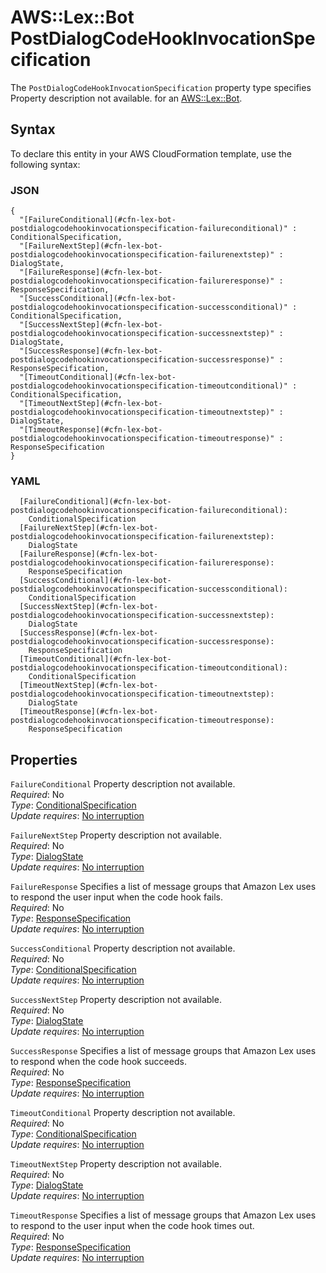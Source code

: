 # AWS::Lex::Bot PostDialogCodeHookInvocationSpecification<a name="aws-properties-lex-bot-postdialogcodehookinvocationspecification"></a>

<a name="aws-properties-lex-bot-postdialogcodehookinvocationspecification-description"></a>The `PostDialogCodeHookInvocationSpecification` property type specifies Property description not available\. for an [AWS::Lex::Bot](aws-resource-lex-bot.md)\.

## Syntax<a name="aws-properties-lex-bot-postdialogcodehookinvocationspecification-syntax"></a>

To declare this entity in your AWS CloudFormation template, use the following syntax:

### JSON<a name="aws-properties-lex-bot-postdialogcodehookinvocationspecification-syntax.json"></a>

```
{
  "[FailureConditional](#cfn-lex-bot-postdialogcodehookinvocationspecification-failureconditional)" : ConditionalSpecification,
  "[FailureNextStep](#cfn-lex-bot-postdialogcodehookinvocationspecification-failurenextstep)" : DialogState,
  "[FailureResponse](#cfn-lex-bot-postdialogcodehookinvocationspecification-failureresponse)" : ResponseSpecification,
  "[SuccessConditional](#cfn-lex-bot-postdialogcodehookinvocationspecification-successconditional)" : ConditionalSpecification,
  "[SuccessNextStep](#cfn-lex-bot-postdialogcodehookinvocationspecification-successnextstep)" : DialogState,
  "[SuccessResponse](#cfn-lex-bot-postdialogcodehookinvocationspecification-successresponse)" : ResponseSpecification,
  "[TimeoutConditional](#cfn-lex-bot-postdialogcodehookinvocationspecification-timeoutconditional)" : ConditionalSpecification,
  "[TimeoutNextStep](#cfn-lex-bot-postdialogcodehookinvocationspecification-timeoutnextstep)" : DialogState,
  "[TimeoutResponse](#cfn-lex-bot-postdialogcodehookinvocationspecification-timeoutresponse)" : ResponseSpecification
}
```

### YAML<a name="aws-properties-lex-bot-postdialogcodehookinvocationspecification-syntax.yaml"></a>

```
  [FailureConditional](#cfn-lex-bot-postdialogcodehookinvocationspecification-failureconditional): 
    ConditionalSpecification
  [FailureNextStep](#cfn-lex-bot-postdialogcodehookinvocationspecification-failurenextstep): 
    DialogState
  [FailureResponse](#cfn-lex-bot-postdialogcodehookinvocationspecification-failureresponse): 
    ResponseSpecification
  [SuccessConditional](#cfn-lex-bot-postdialogcodehookinvocationspecification-successconditional): 
    ConditionalSpecification
  [SuccessNextStep](#cfn-lex-bot-postdialogcodehookinvocationspecification-successnextstep): 
    DialogState
  [SuccessResponse](#cfn-lex-bot-postdialogcodehookinvocationspecification-successresponse): 
    ResponseSpecification
  [TimeoutConditional](#cfn-lex-bot-postdialogcodehookinvocationspecification-timeoutconditional): 
    ConditionalSpecification
  [TimeoutNextStep](#cfn-lex-bot-postdialogcodehookinvocationspecification-timeoutnextstep): 
    DialogState
  [TimeoutResponse](#cfn-lex-bot-postdialogcodehookinvocationspecification-timeoutresponse): 
    ResponseSpecification
```

## Properties<a name="aws-properties-lex-bot-postdialogcodehookinvocationspecification-properties"></a>

`FailureConditional`  <a name="cfn-lex-bot-postdialogcodehookinvocationspecification-failureconditional"></a>
Property description not available\.  
*Required*: No  
*Type*: [ConditionalSpecification](aws-properties-lex-bot-conditionalspecification.md)  
*Update requires*: [No interruption](https://docs.aws.amazon.com/AWSCloudFormation/latest/UserGuide/using-cfn-updating-stacks-update-behaviors.html#update-no-interrupt)

`FailureNextStep`  <a name="cfn-lex-bot-postdialogcodehookinvocationspecification-failurenextstep"></a>
Property description not available\.  
*Required*: No  
*Type*: [DialogState](aws-properties-lex-bot-dialogstate.md)  
*Update requires*: [No interruption](https://docs.aws.amazon.com/AWSCloudFormation/latest/UserGuide/using-cfn-updating-stacks-update-behaviors.html#update-no-interrupt)

`FailureResponse`  <a name="cfn-lex-bot-postdialogcodehookinvocationspecification-failureresponse"></a>
Specifies a list of message groups that Amazon Lex uses to respond the user input when the code hook fails\.  
*Required*: No  
*Type*: [ResponseSpecification](aws-properties-lex-bot-responsespecification.md)  
*Update requires*: [No interruption](https://docs.aws.amazon.com/AWSCloudFormation/latest/UserGuide/using-cfn-updating-stacks-update-behaviors.html#update-no-interrupt)

`SuccessConditional`  <a name="cfn-lex-bot-postdialogcodehookinvocationspecification-successconditional"></a>
Property description not available\.  
*Required*: No  
*Type*: [ConditionalSpecification](aws-properties-lex-bot-conditionalspecification.md)  
*Update requires*: [No interruption](https://docs.aws.amazon.com/AWSCloudFormation/latest/UserGuide/using-cfn-updating-stacks-update-behaviors.html#update-no-interrupt)

`SuccessNextStep`  <a name="cfn-lex-bot-postdialogcodehookinvocationspecification-successnextstep"></a>
Property description not available\.  
*Required*: No  
*Type*: [DialogState](aws-properties-lex-bot-dialogstate.md)  
*Update requires*: [No interruption](https://docs.aws.amazon.com/AWSCloudFormation/latest/UserGuide/using-cfn-updating-stacks-update-behaviors.html#update-no-interrupt)

`SuccessResponse`  <a name="cfn-lex-bot-postdialogcodehookinvocationspecification-successresponse"></a>
Specifies a list of message groups that Amazon Lex uses to respond when the code hook succeeds\.  
*Required*: No  
*Type*: [ResponseSpecification](aws-properties-lex-bot-responsespecification.md)  
*Update requires*: [No interruption](https://docs.aws.amazon.com/AWSCloudFormation/latest/UserGuide/using-cfn-updating-stacks-update-behaviors.html#update-no-interrupt)

`TimeoutConditional`  <a name="cfn-lex-bot-postdialogcodehookinvocationspecification-timeoutconditional"></a>
Property description not available\.  
*Required*: No  
*Type*: [ConditionalSpecification](aws-properties-lex-bot-conditionalspecification.md)  
*Update requires*: [No interruption](https://docs.aws.amazon.com/AWSCloudFormation/latest/UserGuide/using-cfn-updating-stacks-update-behaviors.html#update-no-interrupt)

`TimeoutNextStep`  <a name="cfn-lex-bot-postdialogcodehookinvocationspecification-timeoutnextstep"></a>
Property description not available\.  
*Required*: No  
*Type*: [DialogState](aws-properties-lex-bot-dialogstate.md)  
*Update requires*: [No interruption](https://docs.aws.amazon.com/AWSCloudFormation/latest/UserGuide/using-cfn-updating-stacks-update-behaviors.html#update-no-interrupt)

`TimeoutResponse`  <a name="cfn-lex-bot-postdialogcodehookinvocationspecification-timeoutresponse"></a>
Specifies a list of message groups that Amazon Lex uses to respond to the user input when the code hook times out\.  
*Required*: No  
*Type*: [ResponseSpecification](aws-properties-lex-bot-responsespecification.md)  
*Update requires*: [No interruption](https://docs.aws.amazon.com/AWSCloudFormation/latest/UserGuide/using-cfn-updating-stacks-update-behaviors.html#update-no-interrupt)